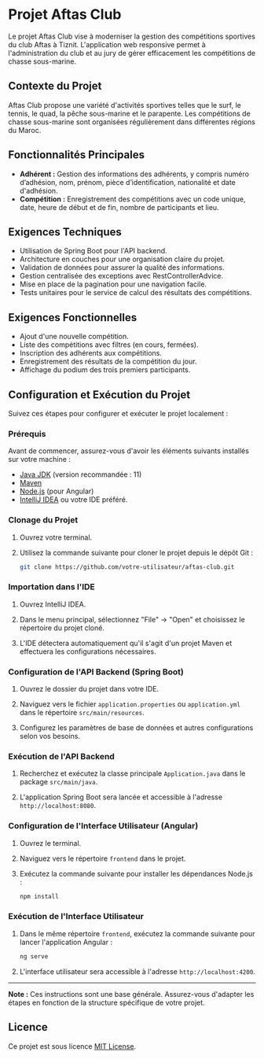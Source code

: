 # Projet Aftas Club

Le projet Aftas Club vise à moderniser la gestion des compétitions sportives du club Aftas à Tiznit. L'application web responsive permet à l'administration du club et au jury de gérer efficacement les compétitions de chasse sous-marine.

## Contexte du Projet

Aftas Club propose une variété d'activités sportives telles que le surf, le tennis, le quad, la pêche sous-marine et le parapente. Les compétitions de chasse sous-marine sont organisées régulièrement dans différentes régions du Maroc.

## Fonctionnalités Principales

- **Adhérent :** Gestion des informations des adhérents, y compris numéro d’adhésion, nom, prénom, pièce d’identification, nationalité et date d'adhésion.
- **Compétition :** Enregistrement des compétitions avec un code unique, date, heure de début et de fin, nombre de participants et lieu.

## Exigences Techniques

- Utilisation de Spring Boot pour l'API backend.
- Architecture en couches pour une organisation claire du projet.
- Validation de données pour assurer la qualité des informations.
- Gestion centralisée des exceptions avec RestControllerAdvice.
- Mise en place de la pagination pour une navigation facile.
- Tests unitaires pour le service de calcul des résultats des compétitions.

## Exigences Fonctionnelles

- Ajout d'une nouvelle compétition.
- Liste des compétitions avec filtres (en cours, fermées).
- Inscription des adhérents aux compétitions.
- Enregistrement des résultats de la compétition du jour.
- Affichage du podium des trois premiers participants.

## Configuration et Exécution du Projet

Suivez ces étapes pour configurer et exécuter le projet localement :

### Prérequis

Avant de commencer, assurez-vous d'avoir les éléments suivants installés sur votre machine :

- [Java JDK](https://www.oracle.com/java/technologies/javase-downloads.html) (version recommandée : 11)
- [Maven](https://maven.apache.org/download.cgi)
- [Node.js](https://nodejs.org/) (pour Angular)
- [IntelliJ IDEA](https://www.jetbrains.com/idea/download/) ou votre IDE préféré.

### Clonage du Projet

1. Ouvrez votre terminal.

2. Utilisez la commande suivante pour cloner le projet depuis le dépôt Git :

    ```bash
    git clone https://github.com/votre-utilisateur/aftas-club.git
    ```

### Importation dans l'IDE

1. Ouvrez IntelliJ IDEA.

2. Dans le menu principal, sélectionnez "File" -> "Open" et choisissez le répertoire du projet cloné.

3. L'IDE détectera automatiquement qu'il s'agit d'un projet Maven et effectuera les configurations nécessaires.

### Configuration de l'API Backend (Spring Boot)

1. Ouvrez le dossier du projet dans votre IDE.

2. Naviguez vers le fichier `application.properties` ou `application.yml` dans le répertoire `src/main/resources`.

3. Configurez les paramètres de base de données et autres configurations selon vos besoins.

### Exécution de l'API Backend

1. Recherchez et exécutez la classe principale `Application.java` dans le package `src/main/java`.

2. L'application Spring Boot sera lancée et accessible à l'adresse `http://localhost:8080`.

### Configuration de l'Interface Utilisateur (Angular)

1. Ouvrez le terminal.

2. Naviguez vers le répertoire `frontend` dans le projet.

3. Exécutez la commande suivante pour installer les dépendances Node.js :

    ```bash
    npm install
    ```

### Exécution de l'Interface Utilisateur

1. Dans le même répertoire `frontend`, exécutez la commande suivante pour lancer l'application Angular :

    ```bash
    ng serve
    ```

2. L'interface utilisateur sera accessible à l'adresse `http://localhost:4200`.

---

**Note :** Ces instructions sont une base générale. Assurez-vous d'adapter les étapes en fonction de la structure spécifique de votre projet.


## Licence

Ce projet est sous licence [MIT License](LICENSE).
